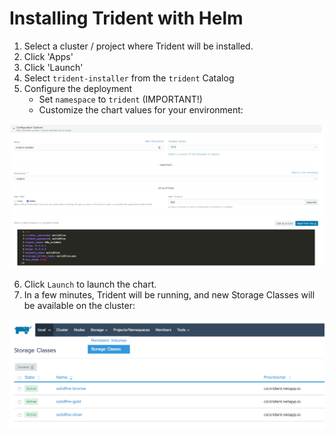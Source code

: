 # Installing Trident with Helm

1. Select a cluster / project where Trident will be installed.
2. Click 'Apps'
3. Click 'Launch'
4. Select `trident-installer` from the `trident` Catalog
5. Configure the deployment
    * Set `namespace` to `trident` (IMPORTANT!)
    * Customize the chart values for your environment:

![](./images/trident_install_1.png)

6. Click `Launch` to launch the chart.
7. In a few minutes, Trident will be running, and new Storage Classes will be available on the cluster:

![](./images/trident_install_2.png)